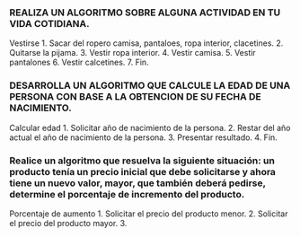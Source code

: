 ### REALIZA UN ALGORITMO SOBRE ALGUNA ACTIVIDAD EN TU VIDA COTIDIANA.

Vestirse
    1. Sacar del ropero camisa, pantaloes, ropa interior, clacetines.
    2. Quitarse la pijama. 
    3. Vestir ropa interior.
    4. Vestir camisa.
    5. Vestir pantalones
    6. Vestir calcetines.
    7. Fin.



### DESARROLLA UN ALGORITMO QUE CALCULE LA EDAD DE UNA PERSONA CON BASE A LA OBTENCION DE SU FECHA DE NACIMIENTO.

Calcular edad
    1. Solicitar año de nacimiento de la persona.
    2. Restar del año actual el año de nacimiento de la persona.
    3. Presentar resultado.
    4. Fin.




###  Realice un algoritmo que resuelva la siguiente situación: un producto tenía un precio inicial que debe solicitarse y ahora tiene un nuevo valor, mayor, que también deberá pedirse, determine el porcentaje de incremento del producto. 

Porcentaje de aumento
    1. Solicitar el precio del producto menor.
    2. Solicitar el precio del producto mayor.
    3. 
    
    
